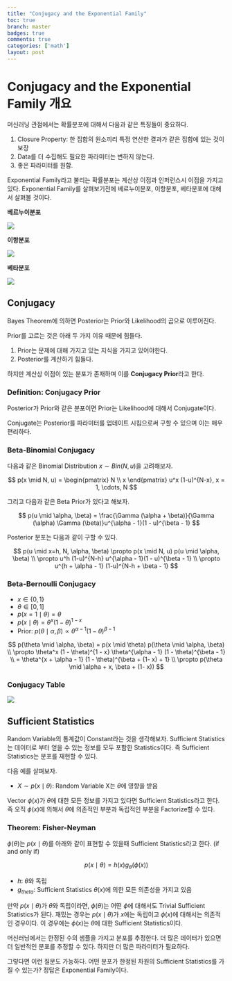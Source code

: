 ```yaml
---
title: "Conjugacy and the Exponential Family"
toc: true
branch: master
badges: true
comments: true
categories: ['math']
layout: post
---
```


# Conjugacy and the Exponential Family 개요

머신러닝 관점에서는 확률분포에 대해서 다음과 같은 특징들이 중요하다.

1. Closure Property: 한 집합의 원소끼리 특정 연산한 결과가 같은 집합에 있는 것이 보장
2. Data를 더 수집해도 필요한 파라미터는 변하지 않는다.
3. 좋은 파라미터를 원함.

Exponential Family라고 불리는 확률분포는 계산상 이점과 인퍼런스시 이점을 가지고 있다.
Exponential Family를 살펴보기전에 베르누이분포, 이항분포, 베타분포에 대해서 살펴볼 것이다.

**베르누이분포**

![](https://upload.wikimedia.org/wikipedia/commons/thumb/7/74/Bernoulli_Distribution.PNG/650px-Bernoulli_Distribution.PNG)

**이항분포**

![](https://upload.wikimedia.org/wikipedia/commons/thumb/7/75/Binomial_distribution_pmf.svg/600px-Binomial_distribution_pmf.svg.png)

**베타분포**

![](https://upload.wikimedia.org/wikipedia/commons/thumb/f/f3/Beta_distribution_pdf.svg/650px-Beta_distribution_pdf.svg.png)


## Conjugacy

Bayes Theorem에 의하면 Posterior는 Prior와 Likelihood의 곱으로 이루어진다.

Prior를 고르는 것은 아래 두 가지 이유 때문에 힘들다.

1. Prior는 문제에 대해 가지고 있는 지식을 가지고 있어야한다.
2. Posterior를 계산하기 힘들다.

하지만 계산상 이점이 있는 분포가 존재하며 이를 **Conjugacy Prior**라고 한다.

### Definition: Conjugacy Prior

Posterior가 Prior와 같은 분포이면 Prior는 Likelihood에 대해서 Conjugate이다.

Conjugate는 Posterior를 파라미터를 업데이트 시킴으로써 구할 수 있으며 이는 매우 편리하다.

### Beta-Binomial Conjugacy

다음과 같은 Binomial Distribution $x \sim Bin(N, u)$을 고려해보자.

$$
p(x \mid N, u) = \begin{pmatrix} N \\ x \end{pmatrix} u^x (1-u)^{N-x}, x = 1, \cdots, N
$$

그리고 다음과 같은 Beta Prior가 있다고 해보자.

$$
p(u \mid \alpha, \beta) = \frac{\Gamma (\alpha + \beta)}{\Gamma (\alpha) \Gamma (\beta)}u^{\alpha - 1}(1 - u)^{\beta - 1}
$$

Posterior 분포는 다음과 같이 구할 수 있다.

$$
p(u \mid x=h, N, \alpha, \beta) \propto p(x \mid N, u) p(u \mid \alpha, \beta) \\
\propto u^h (1-u)^{N-h} u^{\alpha - 1}(1 - u)^{\beta - 1} \\
\propto u^{h + \alpha - 1} (1-u)^{N-h + \beta - 1}
$$


### Beta-Bernoulli Conjugacy

- $x \in \{0, 1\}$
- $\theta \in [0, 1]$
- $p(x=1 \mid \theta) = \theta$
- $p(x \mid \theta) = \theta^x (1- \theta)^{1 - x}$
- Prior: $p(\theta \mid \alpha, \beta) \propto \theta^{\alpha - 1} (1 - \theta)^{\beta - 1}$

$$
p(\theta \mid \alpha, \beta) = p(x \mid \theta) p(\theta \mid \alpha, \beta) \\
\propto  \theta^x (1 - \theta)^{1 - x} \theta^{\alpha - 1} (1 - \theta)^{\beta - 1} \\
= \theta^{x + \alpha - 1} (1 - \theta)^{\beta + (1- x) + 1} \\
\propto p(\theta \mid \alpha + x, \beta + (1- x))
$$


### Conjugacy Table

![](https://media.cheggcdn.com/media/806/8068e941-105f-4ec3-b55f-207b082b03d4/php1WuNSn.png)

## Sufficient Statistics

Random Variable의 통계값이 Constant라는 것을 생각해보자. 
Sufficient Statistics는 데이터로 부터 얻을 수 있는 정보를 모두 포함한 Statistics이다.
즉 Sufficient Statistics는 분포를 재현할 수 있다.

다음 예를 살펴보자.

- $X \sim p(x \mid \theta)$: Random Variable X는 $\theta$에 영향을 받음

Vector $\phi (x)$가 $\theta$에 대한 모든 정보를 가지고 있다면 Sufficient Statistics라고 한다.
즉 오직 $\phi (x)$에 의해서 $\theta$에 의존적인 부분과 독립적인 부분을 Factorize할 수 있다.

### Theorem: Fisher-Neyman

$\phi (\theta)$는 $p(x \mid \theta)$를 아래와 같이 표현할 수 있을때 Sufficient Statistics라고 한다. (if and only if)

$$
p(x \mid \theta) = h(x) g_{\theta}(\phi(x))
$$

- $h$: $\theta$와 독립
- $g_{theta}$: Sufficient Statistics $\theta(x)$에 의한 모든 의존성을 가지고 있음 

만약 $p(x \mid \theta)$가 $\theta$와 독립이라면, $\phi (\theta)$는 어떤 $\phi$에 대해서도 Trivial Sufficient Statistics가 된다.
재밌는 경우는 $p(x \mid \theta)$가 $x$에는 독립이고 $\phi(x)$에 대해서는 의존적인 경우이다. 이 경우에는 $\phi(x)$는 $\theta$에 대한 Sufficient Statistics이다.

머신러닝에서는 한정된 수의 샘플을 가지고 분포를 추정한다.
더 많은 데이터가 있으면 더 일반적인 분포를 추정할 수 있다.
하지만 더 많은 파라미터가 필요하다.

그렇다면 이런 질문도 가능하다. 
어떤 분포가 한정된 차원의 Sufficient Statistics를 가질 수 있는가?
정답은 Exponential Family이다.